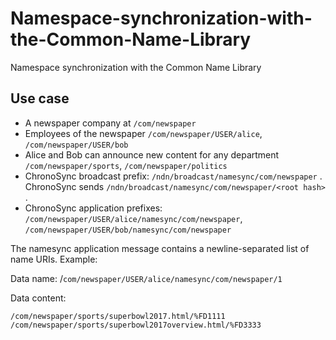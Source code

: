 # Namespace-synchronization-with-the-Common-Name-Library
Namespace synchronization with the Common Name Library

## Use case

* A newspaper company at `/com/newspaper`
* Employees of the newspaper `/com/newspaper/USER/alice`, `/com/newspaper/USER/bob`
* Alice and Bob can announce new content for any department `/com/newspaper/sports`, `/com/newspaper/politics`
* ChronoSync broadcast prefix: `/ndn/broadcast/namesync/com/newspaper` . ChronoSync sends `/ndn/broadcast/namesync/com/newspaper/<root hash>` .
* ChronoSync application prefixes: `/com/newspaper/USER/alice/namesync/com/newspaper`, `/com/newspaper/USER/bob/namesync/com/newspaper`

The namesync application message contains a newline-separated list of name URIs. Example: 

Data name: /`com/newspaper/USER/alice/namesync/com/newspaper/1`

Data content: 

    /com/newspaper/sports/superbowl2017.html/%FD1111
    /com/newspaper/sports/superbowl2017overview.html/%FD3333

